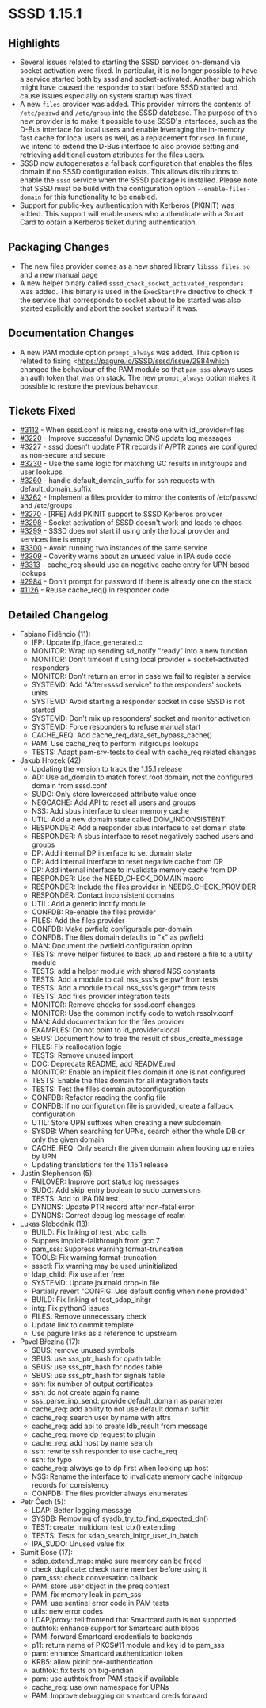 SSSD 1.15.1
===========

Highlights
----------

- Several issues related to starting the SSSD services on-demand via socket activation were fixed. In particular, it is no longer possible to have a service started both by sssd and socket-activated. Another bug which might have caused the responder to start before SSSD started and cause issues especially on system startup was fixed.
- A new `files` provider was added. This provider mirrors the contents of `/etc/passwd` and `/etc/group` into the SSSD database. The purpose of this new provider is to make it possible to use SSSD's interfaces, such as the D-Bus interface for local users and enable leveraging the in-memory fast cache for local users as well, as a replacement for `nscd`. In future, we intend to extend the D-Bus interface to also provide setting and retrieving additional custom attributes for the files users.
- SSSD now autogenerates a fallback configuration that enables the files domain if no SSSD configuration exists. This allows distributions to enable the `sssd` service when the SSSD package is installed. Please note that SSSD must be build with the configuration option `--enable-files-domain` for this functionality to be enabled.
- Support for public-key authentication with Kerberos (PKINIT) was added. This support will enable users who authenticate with a Smart Card to obtain a Kerberos ticket during authentication.

Packaging Changes
-----------------

- The new files provider comes as a new shared library `libsss_files.so` and a new manual page
- A new helper binary called `sssd_check_socket_activated_responders` was added. This binary is used in the `ExecStartPre` directive to check if the service that corresponds to socket about to be started was also started explicitly and abort the socket startup if it was.

Documentation Changes
---------------------

- A new PAM module option `prompt_always` was added. This option is related to fixing <https://pagure.io/SSSD/sssd/issue/2984which changed the behaviour of the PAM module so that `pam_sss` always uses an auth token that was on stack. The new `prompt_always` option makes it possible to restore the previous behaviour.

Tickets Fixed
-------------

- [\#3112](https://pagure.io/SSSD/sssd/issue/3112) - When sssd.conf is missing, create one with id_provider=files
- [\#3220](https://pagure.io/SSSD/sssd/issue/3220) - Improve successful Dynamic DNS update log messages
- [\#3227](https://pagure.io/SSSD/sssd/issue/3227) - sssd doesn't update PTR records if A/PTR zones are configured as non-secure and secure
- [\#3230](https://pagure.io/SSSD/sssd/issue/3230) - Use the same logic for matching GC results in initgroups and user lookups
- [\#3260](https://pagure.io/SSSD/sssd/issue/3260) - handle default_domain_suffix for ssh requests with default_domain_suffix
- [\#3262](https://pagure.io/SSSD/sssd/issue/3262) - Implement a files provider to mirror the contents of /etc/passwd and /etc/groups
- [\#3270](https://pagure.io/SSSD/sssd/issue/3270) - [RFE] Add PKINIT support to SSSD Kerberos proivder
- [\#3298](https://pagure.io/SSSD/sssd/issue/3298) - Socket activation of SSSD doesn't work and leads to chaos
- [\#3299](https://pagure.io/SSSD/sssd/issue/3299) - SSSD does not start if using only the local provider and services line is empty
- [\#3300](https://pagure.io/SSSD/sssd/issue/3300) - Avoid running two instances of the same service
- [\#3309](https://pagure.io/SSSD/sssd/issue/3309) - Coverity warns about an unused value in IPA sudo code
- [\#3313](https://pagure.io/SSSD/sssd/issue/3313) - cache_req should use an negative cache entry for UPN based lookups
- [\#2984](https://pagure.io/SSSD/sssd/issue/2984) - Don't prompt for password if there is already one on the stack
- [\#1126](https://pagure.io/SSSD/sssd/issue/1126) - Reuse cache_req() in responder code

Detailed Changelog
------------------

- Fabiano Fidêncio (11):
  - IFP: Update ifp_iface_generated.c
  - MONITOR: Wrap up sending sd_notify "ready" into a new function
  - MONITOR: Don't timeout if using local provider + socket-activated responders
  - MONITOR: Don't return an error in case we fail to register a service
  - SYSTEMD: Add "After=sssd.service" to the responders' sockets units
  - SYSTEMD: Avoid starting a responder socket in case SSSD is not started
  - SYSTEMD: Don't mix up responders' socket and monitor activation
  - SYSTEMD: Force responders to refuse manual start
  - CACHE_REQ: Add cache_req_data_set_bypass_cache()
  - PAM: Use cache_req to perform initgroups lookups
  - TESTS: Adapt pam-srv-tests to deal with cache_req related changes
- Jakub Hrozek (42):
  - Updating the version to track the 1.15.1 release
  - AD: Use ad_domain to match forest root domain, not the configured domain from sssd.conf
  - SUDO: Only store lowercased attribute value once
  - NEGCACHE: Add API to reset all users and groups
  - NSS: Add sbus interface to clear memory cache
  - UTIL: Add a new domain state called DOM_INCONSISTENT
  - RESPONDER: Add a responder sbus interface to set domain state
  - RESPONDER: A sbus interface to reset negatively cached users and groups
  - DP: Add internal DP interface to set domain state
  - DP: Add internal interface to reset negative cache from DP
  - DP: Add internal interface to invalidate memory cache from DP
  - RESPONDER: Use the NEED_CHECK_DOMAIN macro
  - RESPONDER: Include the files provider in NEEDS_CHECK_PROVIDER
  - RESPONDER: Contact inconsistent domains
  - UTIL: Add a generic inotify module
  - CONFDB: Re-enable the files provider
  - FILES: Add the files provider
  - CONFDB: Make pwfield configurable per-domain
  - CONFDB: The files domain defaults to "x" as pwfield
  - MAN: Document the pwfield configuration option
  - TESTS: move helper fixtures to back up and restore a file to a utility module
  - TESTS: add a helper module with shared NSS constants
  - TESTS: Add a module to call nss_sss's getpw\* from tests
  - TESTS: Add a module to call nss_sss's getgr\* from tests
  - TESTS: Add files provider integration tests
  - MONITOR: Remove checks for sssd.conf changes
  - MONITOR: Use the common inotify code to watch resolv.conf
  - MAN: Add documentation for the files provider
  - EXAMPLES: Do not point to id_provider=local
  - SBUS: Document how to free the result of sbus_create_message
  - FILES: Fix reallocation logic
  - TESTS: Remove unused import
  - DOC: Deprecate README, add README.md
  - MONITOR: Enable an implicit files domain if one is not configured
  - TESTS: Enable the files domain for all integration tests
  - TESTS: Test the files domain autoconfiguration
  - CONFDB: Refactor reading the config file
  - CONFDB: If no configuration file is provided, create a fallback configuration
  - UTIL: Store UPN suffixes when creating a new subdomain
  - SYSDB: When searching for UPNs, search either the whole DB or only the given domain
  - CACHE_REQ: Only search the given domain when looking up entries by UPN
  - Updating translations for the 1.15.1 release
- Justin Stephenson (5):
  - FAILOVER: Improve port status log messages
  - SUDO: Add skip_entry boolean to sudo conversions
  - TESTS: Add to IPA DN test
  - DYNDNS: Update PTR record after non-fatal error
  - DYNDNS: Correct debug log message of realm
- Lukas Slebodnik (13):
  - BUILD: Fix linking of test_wbc_calls
  - Suppres implicit-fallthrough from gcc 7
  - pam_sss: Suppress warning format-truncation
  - TOOLS: Fix warning format-truncation
  - sssctl: Fix warning may be used uninitialized
  - ldap_child: Fix use after free
  - SYSTEMD: Update journald drop-in file
  - Partially revert "CONFIG: Use default config when none provided"
  - BUILD: Fix linking of test_sdap_initgr
  - intg: Fix python3 issues
  - FILES: Remove unnecessary check
  - Update link to commit template
  - Use pagure links as a reference to upstream
- Pavel Březina (17):
  - SBUS: remove unused symbols
  - SBUS: use sss_ptr_hash for opath table
  - SBUS: use sss_ptr_hash for nodes table
  - SBUS: use sss_ptr_hash for signals table
  - ssh: fix number of output certificates
  - ssh: do not create again fq name
  - sss_parse_inp_send: provide default_domain as parameter
  - cache_req: add ability to not use default domain suffix
  - cache_req: search user by name with attrs
  - cache_req: add api to create ldb_result from message
  - cache_req: move dp request to plugin
  - cache_req: add host by name search
  - ssh: rewrite ssh responder to use cache_req
  - ssh: fix typo
  - cache_req: always go to dp first when looking up host
  - NSS: Rename the interface to invalidate memory cache initgroup records for consistency
  - CONFDB: The files provider always enumerates
- Petr Čech (5):
  - LDAP: Better logging message
  - SYSDB: Removing of sysdb_try_to_find_expected_dn()
  - TEST: create_multidom_test_ctx() extending
  - TESTS: Tests for sdap_search_initgr_user_in_batch
  - IPA_SUDO: Unused value fix
- Sumit Bose (17):
  - sdap_extend_map: make sure memory can be freed
  - check_duplicate: check name member before using it
  - pam_sss: check conversation callback
  - PAM: store user object in the preq context
  - PAM: fix memory leak in pam_sss
  - PAM: use sentinel error code in PAM tests
  - utils: new error codes
  - LDAP/proxy: tell frontend that Smartcard auth is not supported
  - authtok: enhance support for Smartcard auth blobs
  - PAM: forward Smartcard credentials to backends
  - p11: return name of PKCS\#11 module and key id to pam_sss
  - pam: enhance Smartcard authentication token
  - KRB5: allow pkinit pre-authentication
  - authtok: fix tests on big-endian
  - pam: use authtok from PAM stack if available
  - cache_req: use own namespace for UPNs
  - PAM: Improve debugging on smartcard creds forward
